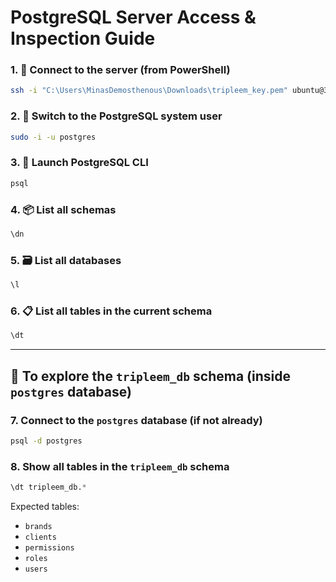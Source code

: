 
# PostgreSQL Server Access & Inspection Guide

### 1. 🔐 Connect to the server (from PowerShell)
```bash
ssh -i "C:\Users\MinasDemosthenous\Downloads\tripleem_key.pem" ubuntu@3.70.250.149
```

### 2. 👤 Switch to the PostgreSQL system user
```bash
sudo -i -u postgres
```

### 3. 🐘 Launch PostgreSQL CLI
```bash
psql
```

### 4. 📦 List all schemas
```sql
\dn
```

### 5. 🗃️ List all databases
```sql
\l
```

### 6. 📋 List all tables in the current schema
```sql
\dt
```

---

## 🎯 To explore the `tripleem_db` schema (inside `postgres` database)

### 7. Connect to the `postgres` database (if not already)
```bash
psql -d postgres
```

### 8. Show all tables in the `tripleem_db` schema
```sql
\dt tripleem_db.*
```

Expected tables:
- `brands`
- `clients`
- `permissions`
- `roles`
- `users`
